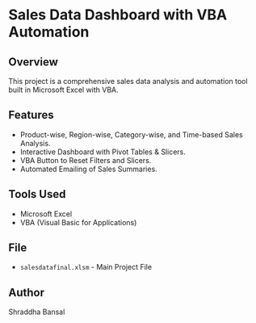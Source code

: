 # Sales Data Dashboard with VBA Automation

## Overview
This project is a comprehensive sales data analysis and automation tool built in Microsoft Excel with VBA.

## Features
- Product-wise, Region-wise, Category-wise, and Time-based Sales Analysis.
- Interactive Dashboard with Pivot Tables & Slicers.
- VBA Button to Reset Filters and Slicers.
- Automated Emailing of Sales Summaries.

## Tools Used
- Microsoft Excel
- VBA (Visual Basic for Applications)

## File
- `salesdatafinal.xlsm` - Main Project File

## Author
Shraddha Bansal
